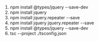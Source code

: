 1. npm install @types/jquery --save-dev
2. npm install jquery
3. npm install jquery.repeater --save
4. npm install jquery jquery.repeater --save
5. npm install @types/jquery --save-dev
6. tsc --project ./tsconfig.json